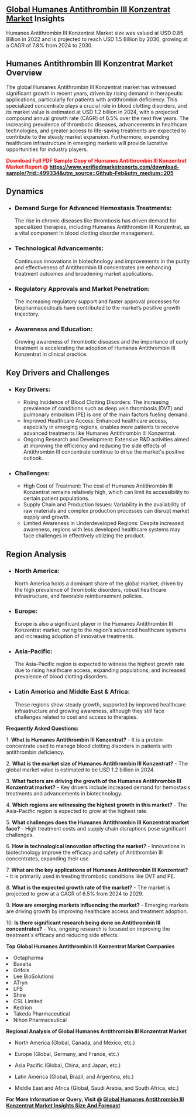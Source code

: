 <h2><a href="https://www.verifiedmarketreports.com/download-sample/?rid=499334&amp;utm_source=Github&amp;utm_medium=205" target="_blank">Global Humanes Antithrombin III Konzentrat Market</a> Insights</h2><p>Humanes Antithrombin III Konzentrat Market size was valued at USD 0.85 Billion in 2022 and is projected to reach USD 1.5 Billion by 2030, growing at a CAGR of 7.8% from 2024 to 2030.</p><p> <h2>Humanes Antithrombin III Konzentrat Market Overview</h2> <p>The global Humanes Antithrombin III Konzentrat market has witnessed significant growth in recent years, driven by rising demand in therapeutic applications, particularly for patients with antithrombin deficiency. This specialized concentrate plays a crucial role in blood clotting disorders, and its market value is estimated at USD 1.2 billion in 2024, with a projected compound annual growth rate (CAGR) of 6.5% over the next five years. The increasing prevalence of thrombotic diseases, advancements in healthcare technologies, and greater access to life-saving treatments are expected to contribute to the steady market expansion. Furthermore, expanding healthcare infrastructure in emerging markets will provide lucrative opportunities for industry players. <p><b><p><span class=""><span style="color: #ff0000;"><strong>Download Full PDF Sample Copy of Humanes Antithrombin III Konzentrat Market Report</strong> @ </span><a href="https://www.verifiedmarketreports.com/download-sample/?rid=499334&amp;utm_source=Github-Feb&amp;utm_medium=205" target="_blank">https://www.verifiedmarketreports.com/download-sample/?rid=499334&amp;utm_source=Github-Feb&amp;utm_medium=205</a></span></p></b></p> <h2>Dynamics</h2> <ul> <li><h3>Demand Surge for Advanced Hemostasis Treatments:</h3> The rise in chronic diseases like thrombosis has driven demand for specialized therapies, including Humanes Antithrombin III Konzentrat, as a vital component in blood clotting disorder management.</li> <li><h3>Technological Advancements:</h3> Continuous innovations in biotechnology and improvements in the purity and effectiveness of Antithrombin III concentrates are enhancing treatment outcomes and broadening market applications.</li> <li><h3>Regulatory Approvals and Market Penetration:</h3> The increasing regulatory support and faster approval processes for biopharmaceuticals have contributed to the market’s positive growth trajectory.</li> <li><h3>Awareness and Education:</h3> Growing awareness of thrombotic diseases and the importance of early treatment is accelerating the adoption of Humanes Antithrombin III Konzentrat in clinical practice.</li> </ul> <h2>Key Drivers and Challenges</h2> <ul> <li><h3>Key Drivers:</h3> <ul> <li>Rising Incidence of Blood Clotting Disorders: The increasing prevalence of conditions such as deep vein thrombosis (DVT) and pulmonary embolism (PE) is one of the main factors fueling demand.</li> <li>Improved Healthcare Access: Enhanced healthcare access, especially in emerging regions, enables more patients to receive advanced treatments like Humanes Antithrombin III Konzentrat.</li> <li>Ongoing Research and Development: Extensive R&D activities aimed at improving the efficiency and reducing the side effects of Antithrombin III concentrate continue to drive the market's positive outlook.</li> </ul> </li> <li><h3>Challenges:</h3> <ul> <li>High Cost of Treatment: The cost of Humanes Antithrombin III Konzentrat remains relatively high, which can limit its accessibility to certain patient populations.</li> <li>Supply Chain and Production Issues: Variability in the availability of raw materials and complex production processes can disrupt market supply and growth.</li> <li>Limited Awareness in Underdeveloped Regions: Despite increased awareness, regions with less developed healthcare systems may face challenges in effectively utilizing the product.</li> </ul> </li> </ul> <h2>Region Analysis</h2> <ul> <li><h3>North America:</h3> North America holds a dominant share of the global market, driven by the high prevalence of thrombotic disorders, robust healthcare infrastructure, and favorable reimbursement policies.</li> <li><h3>Europe:</h3> Europe is also a significant player in the Humanes Antithrombin III Konzentrat market, owing to the region’s advanced healthcare systems and increasing adoption of innovative treatments.</li> <li><h3>Asia-Pacific:</h3> The Asia-Pacific region is expected to witness the highest growth rate due to rising healthcare access, expanding populations, and increased prevalence of blood clotting disorders.</li> <li><h3>Latin America and Middle East & Africa:</h3> These regions show steady growth, supported by improved healthcare infrastructure and growing awareness, although they still face challenges related to cost and access to therapies.</li> </ul> <p><b>Frequently Asked Questions:</b></p> <p>1. <b>What is Humanes Antithrombin III Konzentrat?</b> - It is a protein concentrate used to manage blood clotting disorders in patients with antithrombin deficiency.</p> <p>2. <b>What is the market size of Humanes Antithrombin III Konzentrat?</b> - The global market value is estimated to be USD 1.2 billion in 2024.</p> <p>3. <b>What factors are driving the growth of the Humanes Antithrombin III Konzentrat market?</b> - Key drivers include increased demand for hemostasis treatments and advancements in biotechnology.</p> <p>4. <b>Which regions are witnessing the highest growth in this market?</b> - The Asia-Pacific region is expected to grow at the highest rate.</p> <p>5. <b>What challenges does the Humanes Antithrombin III Konzentrat market face?</b> - High treatment costs and supply chain disruptions pose significant challenges.</p> <p>6. <b>How is technological innovation affecting the market?</b> - Innovations in biotechnology improve the efficacy and safety of Antithrombin III concentrates, expanding their use.</p> <p>7. <b>What are the key applications of Humanes Antithrombin III Konzentrat?</b> - It is primarily used in treating thrombotic conditions like DVT and PE.</p> <p>8. <b>What is the expected growth rate of the market?</b> - The market is projected to grow at a CAGR of 6.5% from 2024 to 2029.</p> <p>9. <b>How are emerging markets influencing the market?</b> - Emerging markets are driving growth by improving healthcare access and treatment adoption.</p> <p>10. <b>Is there significant research being done on Antithrombin III concentrates?</b> - Yes, ongoing research is focused on improving the treatment's efficacy and reducing side effects.</p> </p><p><strong>Top Global Humanes Antithrombin III Konzentrat Market Companies</strong></p><div data-test-id=""><p><li>Octapharma</li><li> Baxalta</li><li> Grifols</li><li> Lee BioSolutions</li><li> ATryn</li><li> LFB</li><li> Shire</li><li> CSL Limited</li><li> Kedrion</li><li> Takeda Pharmaceutical</li><li> Nihon Pharmaceutical</li></p><div><strong>Regional Analysis of&nbsp;Global Humanes Antithrombin III Konzentrat Market</strong></div><ul><li dir="ltr"><p dir="ltr">North America&nbsp;(Global, Canada, and Mexico, etc.)</p></li><li dir="ltr"><p dir="ltr">Europe (Global, Germany, and France, etc.)</p></li><li dir="ltr"><p dir="ltr">Asia Pacific&nbsp;(Global, China, and Japan, etc.)</p></li><li dir="ltr"><p dir="ltr">Latin America&nbsp;(Global, Brazil, and Argentina, etc.)</p></li><li dir="ltr">Middle East and Africa&nbsp;(Global, Saudi Arabia, and South Africa, etc.)</li></ul><p><strong>For More Information or Query, Visit @&nbsp;</strong><strong><a href="https://www.verifiedmarketreports.com/product/humanes-antithrombin-iii-konzentrat-market/?utm_source=Github&amp;utm_medium=205" target="_blank">Global Humanes Antithrombin III Konzentrat Market Insights Size And Forecast</a></strong></p></div>
